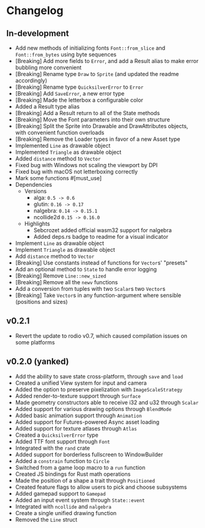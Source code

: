 # Changelog

## In-development
- Add new methods of initializing fonts `Font::from_slice` and `Font::from_bytes` using byte sequences
- [Breaking] Add more fields to `Error`, and add a Result alias to make error bubbling more convenient
- [Breaking] Rename type `Draw` to `Sprite` (and updated the readme accordingly)
- [Breaking] Rename type `QuicksilverError` to `Error`
- [Breaking] Add `SaveError`, a new error type
- [Breaking] Made the letterbox a configurable color
- Added a Result type alias
- [Breaking] Add a Result return to all of the State methods
- [Breaking] Move the Font parameters into their own structure
- [Breaking] Split the Sprite into Drawable and DrawAttributes objects, with convenient function overloads
- [Breaking] Remove the Loader types in favor of a new Asset type
- Implemented `Line` as drawable object
- Implemented `Triangle` as drawable object
- Added `distance` method to `Vector`
- Fixed bug with Windows not scaling the viewport by DPI
- Fixed bug with macOS not letterboxing correctly
- Mark some functions #[must_use]
- Dependencies
    - Versions
        - alga: ``0.5 -> 0.6``
        - glutin: ``0.16 -> 0.17``
        - nalgebra: ``0.14 -> 0.15.1``
        - ncollide2d ``0.15 -> 0.16.0``
    - Highlights
        - Sebcrozet added official wasm32 support for nalgebra
        - Added deps.rs badge to readme for a visual indicator
- Implement `Line` as drawable object
- Implement `Triangle` as drawable object
- Add `distance` method to `Vector`
- [Breaking] Use constants instead of functions for `Vector`s' "presets"
- Add an optional method to `State` to handle error logging
- [Breaking] Remove `Line::new_sized`
- [Breaking] Remove all the `newv` functions
- Add a conversion from tuples with two `Scalar`s two `Vector`s
- [Breaking] Take `Vector`s in any function-argument where sensible (positions and sizes)

## v0.2.1

- Revert the update to rodio v0.7, which caused compilation issues on some platforms

## v0.2.0 (yanked)

- Add the ability to save state cross-platform, through `save` and `load`
- Created a unified View system for input and camera
- Added the option to preserve pixelization with `ImageScaleStrategy`
- Added render-to-texture support through `Surface`
- Made geometry constructors able to receive i32 and u32 through `Scalar`
- Added support for various drawing options through `BlendMode`
- Added basic animation support through `Animation`
- Added support for Futures-powered Async asset loading
- Added support for texture atlases through `Atlas`
- Created a `QuicksilverError` type
- Added TTF font support through `Font`
- Integrated with the `rand` crate
- Added support for borderless fullscreen to WindowBuilder
- Added a `constrain` function to `Circle`
- Switched from a game loop macro to a `run` function
- Created JS bindings for Rust math operations
- Made the position of a shape a trait through `Positioned`
- Created feature flags to allow users to pick and choose subsystems
- Added gamepad support to `Gamepad`
- Added an input event system through `State::event`
- Integrated with `ncollide` and `nalgebra`
- Create a single unified drawing function
- Removed the `Line` struct
